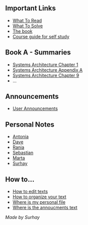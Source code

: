 ## Important Links
* [What To Read](sys_arch_wtr.pdf)
* [What To Solve](sys-arch-wts.pdf)
* [The book](thebook.pdf)
* [Course guide for self study](courseguide.pdf)

## Book A - Summaries
* [Systems Architecture Chapter 1](sa_chapter1.md)
* [Systems Architecture Appendix A](sa_appendixa.md)
* [Systems Architecture Chapter 9](sa_chapter9.md)
* ...

## Announcements
* [User Announcements](announcements/sa_ann.md)
      
## Personal Notes
* [Antonia](group/antonia.md)
* [Dave](group/dave.md)
* [Rania](group/rania.md)
* [Sebastian](group/sebastian.md)
* [Marta](group/marta.md)
* [Surhay](group/surhay.md)

## How to...
* [How to edit texts](help/edit_text.md)
* [How to organize your text](help/org_text.md)
* [Where is my personal file](help/where_pers.md)
* [Where is the annoucments text](help/ht_where_ann.md)

_Made by Surhay_
